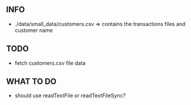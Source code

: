 ## INFO

- ./data/small_data/customers.csv => contains the transactions files and customer name

## TODO

- fetch customers.csv file data

## WHAT TO DO

- should use readTextFile or readTextFileSync?
